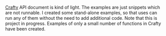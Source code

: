 [Crafty](http://craftyjs.com) API document is kind of light. The examples are just snippets which are not runnable. I created some stand-alone examples, so that uses can run any of them without the need to add additional code. Note that this is project in progress. Examples of only a small number of functions in Crafty have been created.
